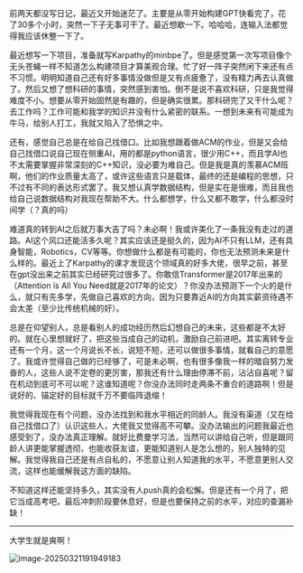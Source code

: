 前两天都没写日记，最近又开始迷茫了。主要是从零开始构建GPT快看完了，花了30多个小时，突然一下子无事可干了。最近想歇一下。哈哈哈，连输入法都觉得我应该休整一下了。

最近想写一下项目，准备就写Karpathy的minbpe了。但是感觉第一次写项目像个无头苍蝇一样不知道怎么构建项目才算美观合理。忙了好一阵子突然闲下来还有点不习惯。明明知道自己还有好多事情没做但是又有点疲惫了，没有精力再去认真做了。然后又想了想科研的事情，突然感到害怕。倒不是说不喜欢科研，只是我觉得难度不小。想要从零开始固然是有趣的，但是确实很累。那科研完了又干什么呢？去工作吗？工作可能和我学的知识并没有什么紧密的联系。一想到未来有可能成为牛马，给别人打工，我就又陷入了恐惧之中。

还有，感觉自己总是在给自己找借口。比如我想跟着做ACM的作业，但是又会给自己找借口说自己现在侧重AI，用的都是python语言，很少用C++，而且学AI也不太需要掌握非常深刻的C++知识，没必要为难自己。但是我是真的羡慕ACM班啊，他们的作业质量太高了，或许这些语言只是载体，最终的还是编程的思想，只不过有不同的表达形式罢了。我又想认真学数据结构，但是实在是很难，而且我也给自己说数据结构对我现在帮助不大。什么都想学，什么又都不敢学，什么都没时间学（？真的吗）

难道真的转到AI之后就万事大吉了吗？未必啊！我或许美化了一条我没有走过的道路。AI这个风口还能活多久呢？其实应该还是挺久的，因为AI不只有LLM，还有具身智能，Robotics，CV等等。你想做什么都是有可能的，你也无法预测未来是什么样的。最近上了Karpathy的课才发现这个领域真的好多大佬，很早之前，甚至在gpt没出来之前其实已经研究过很多了。你敢信Transformer是2017年出来的（Attention is All You Need就是2017年的论文）？你没办法预测下一个火的是什么，就只有先多学，先做自己喜欢的方向，因为只要靠近AI的方向其实薪资待遇不会太差（至少比传统机械的好）。

总是在仰望别人，总是看别人的成功经历然后幻想自己的未来，这些都是不太好的。就在心里想就好了，把这些当成自己的动机，激励自己前进吧。其实离转专业还有一个月，这一个月说长不长，说短不短，还可以做很多事情，就看自己的意愿了。我或许觉得自己做的已经够了，可是未必啊，也有很多像我一样的暗自努力发奋的人，这些人说不定卷的更厉害，那我还有什么理由停滞不前，沾沾自喜呢？留在机动到底可不可以呢？这谁知道呢？你没办法同时走两条不重合的道路啊！但是说好的、锚定好的目标就千万不要临阵退缩！

我觉得我现在有个问题，没办法找到和我水平相近的同龄人。我没有渠道（又在给自己找借口了）认识这些人，大佬我又觉得高不可攀。没办法输出的问题我最近也感受到了，没办法真正理解。就好比费曼学习法，当然可以讲给自己听，但是跟同龄人讲更能掌握透彻，也能收获友谊，更能知道别人是怎么想的，别人独特的见解。我觉得我自己还是有点自私的，不愿意让别人知道我的水平，不愿意更别人交流，这样也能缓解我这方面的缺陷。

不知道这样还能坚持多久，其实没有人push真的会松懈。但是还有一个月了，把它当成高考吧，最后冲刺阶段要休息好，但是也要保持之前的水平，对应的查漏补缺！





---

大学生就是爽啊！

![image-20250321191949183](./20250321.assets/image-20250321191949183.png)